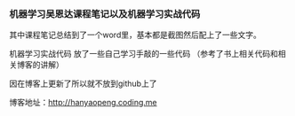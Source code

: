 ### 机器学习吴恩达课程笔记以及机器学习实战代码


其中课程笔记总结到了一个word里，基本都是截图然后配上了一些文字。

      
      
机器学习实战代码  放了一些自己学习手敲的一些代码
（参考了书上相关代码和相关博客的讲解）



因在博客上更新了所以就不放到github上了

博客地址：http://hanyaopeng.coding.me
